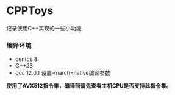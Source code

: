 # CPPToys
记录使用C++实现的一些小功能


### 编译环境
- centos 8
- C++23
- gcc 12.0.1 设置-march=native编译参数

**使用了AVX512指令集，编译前请先查看主机CPU是否支持此指令集。**
